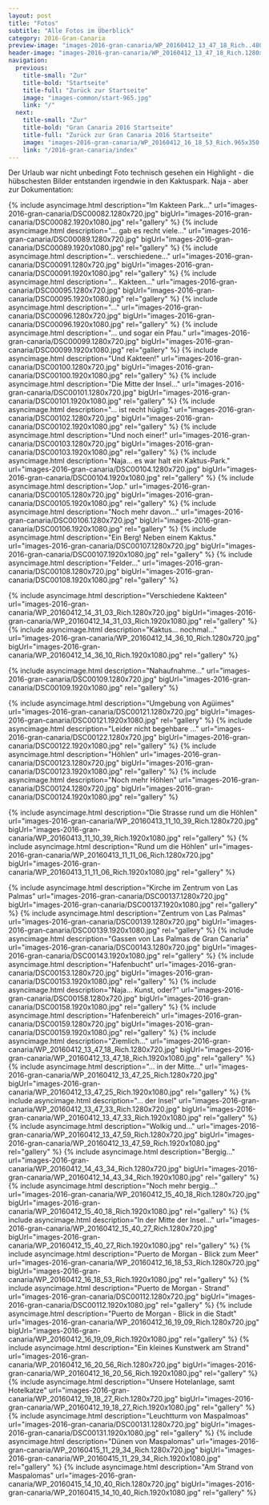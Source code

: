 ```yaml
---
layout: post
title: "Fotos"
subtitle: "Alle Fotos im Überblick"
category: 2016-Gran-Canaria
preview-image: "images-2016-gran-canaria/WP_20160412_13_47_18_Rich..480x320.jpg"
header-image: "images-2016-gran-canaria/WP_20160412_13_47_18_Rich.1280x720.jpg"
navigation:
  previous:
    title-small: "Zur"
    title-bold: "Startseite"
    title-full: "Zurück zur Startseite"
    image: "images-common/start-965.jpg"
    link: "/"
  next:
    title-small: "Zur"
    title-bold: "Gran Canaria 2016 Startseite"
    title-full: "Zurück zur Gran Canaria 2016 Startseite"
    image: "images-2016-gran-canaria/WP_20160412_16_18_53_Rich.965x350.jpg"
    link: "/2016-gran-canaria/index"
---
```


Der Urlaub war nicht unbedingt Foto technisch gesehen ein Highlight - die hübschesten Bilder entstanden irgendwie in den Kaktuspark. Naja - aber zur Dokumentation:

{% include asyncimage.html description="Im Kakteen Park..." url="images-2016-gran-canaria/DSC00082.1280x720.jpg" bigUrl="images-2016-gran-canaria/DSC00082.1920x1080.jpg" rel="gallery" %}
{% include asyncimage.html description="... gab es recht viele..." url="images-2016-gran-canaria/DSC00089.1280x720.jpg" bigUrl="images-2016-gran-canaria/DSC00089.1920x1080.jpg" rel="gallery" %}
{% include asyncimage.html description=".. verschiedene..." url="images-2016-gran-canaria/DSC00091.1280x720.jpg" bigUrl="images-2016-gran-canaria/DSC00091.1920x1080.jpg" rel="gallery" %}
{% include asyncimage.html description="... Kakteen..." url="images-2016-gran-canaria/DSC00095.1280x720.jpg" bigUrl="images-2016-gran-canaria/DSC00095.1920x1080.jpg" rel="gallery" %}
{% include asyncimage.html description="..." url="images-2016-gran-canaria/DSC00096.1280x720.jpg" bigUrl="images-2016-gran-canaria/DSC00096.1920x1080.jpg" rel="gallery" %}
{% include asyncimage.html description="... und sogar ein Pfau." url="images-2016-gran-canaria/DSC00099.1280x720.jpg" bigUrl="images-2016-gran-canaria/DSC00099.1920x1080.jpg" rel="gallery" %}
{% include asyncimage.html description="Und Kakteen!" url="images-2016-gran-canaria/DSC00100.1280x720.jpg" bigUrl="images-2016-gran-canaria/DSC00100.1920x1080.jpg" rel="gallery" %}
{% include asyncimage.html description="Die Mitte der Insel..." url="images-2016-gran-canaria/DSC00101.1280x720.jpg" bigUrl="images-2016-gran-canaria/DSC00101.1920x1080.jpg" rel="gallery" %}
{% include asyncimage.html description="... ist recht hüglig." url="images-2016-gran-canaria/DSC00102.1280x720.jpg" bigUrl="images-2016-gran-canaria/DSC00102.1920x1080.jpg" rel="gallery" %}
{% include asyncimage.html description="Und noch einer!" url="images-2016-gran-canaria/DSC00103.1280x720.jpg" bigUrl="images-2016-gran-canaria/DSC00103.1920x1080.jpg" rel="gallery" %}
{% include asyncimage.html description="Naja... es war halt ein Kaktus-Park." url="images-2016-gran-canaria/DSC00104.1280x720.jpg" bigUrl="images-2016-gran-canaria/DSC00104.1920x1080.jpg" rel="gallery" %}
{% include asyncimage.html description="Jop." url="images-2016-gran-canaria/DSC00105.1280x720.jpg" bigUrl="images-2016-gran-canaria/DSC00105.1920x1080.jpg" rel="gallery" %}
{% include asyncimage.html description="Noch mehr davon..." url="images-2016-gran-canaria/DSC00106.1280x720.jpg" bigUrl="images-2016-gran-canaria/DSC00106.1920x1080.jpg" rel="gallery" %}
{% include asyncimage.html description="Ein Berg! Neben einem Kaktus." url="images-2016-gran-canaria/DSC00107.1280x720.jpg" bigUrl="images-2016-gran-canaria/DSC00107.1920x1080.jpg" rel="gallery" %}
{% include asyncimage.html description="Felder..." url="images-2016-gran-canaria/DSC00108.1280x720.jpg" bigUrl="images-2016-gran-canaria/DSC00108.1920x1080.jpg" rel="gallery" %}

{% include asyncimage.html description="Verschiedene Kakteen" url="images-2016-gran-canaria/WP_20160412_14_31_03_Rich.1280x720.jpg" bigUrl="images-2016-gran-canaria/WP_20160412_14_31_03_Rich.1920x1080.jpg" rel="gallery" %}
{% include asyncimage.html description="Kaktus... nochmal..." url="images-2016-gran-canaria/WP_20160412_14_36_10_Rich.1280x720.jpg" bigUrl="images-2016-gran-canaria/WP_20160412_14_36_10_Rich.1920x1080.jpg" rel="gallery" %}

{% include asyncimage.html description="Nahaufnahme..." url="images-2016-gran-canaria/DSC00109.1280x720.jpg" bigUrl="images-2016-gran-canaria/DSC00109.1920x1080.jpg" rel="gallery" %}

{% include asyncimage.html description="Umgebung von Agüimes" url="images-2016-gran-canaria/DSC00121.1280x720.jpg" bigUrl="images-2016-gran-canaria/DSC00121.1920x1080.jpg" rel="gallery" %}
{% include asyncimage.html description="Leider nicht begehbare ..." url="images-2016-gran-canaria/DSC00122.1280x720.jpg" bigUrl="images-2016-gran-canaria/DSC00122.1920x1080.jpg" rel="gallery" %}
{% include asyncimage.html description="Höhlen" url="images-2016-gran-canaria/DSC00123.1280x720.jpg" bigUrl="images-2016-gran-canaria/DSC00123.1920x1080.jpg" rel="gallery" %}
{% include asyncimage.html description="Noch mehr Höhlen" url="images-2016-gran-canaria/DSC00124.1280x720.jpg" bigUrl="images-2016-gran-canaria/DSC00124.1920x1080.jpg" rel="gallery" %}

{% include asyncimage.html description="Die Strasse rund um die Höhlen" url="images-2016-gran-canaria/WP_20160413_11_10_39_Rich.1280x720.jpg" bigUrl="images-2016-gran-canaria/WP_20160413_11_10_39_Rich.1920x1080.jpg" rel="gallery" %}
{% include asyncimage.html description="Rund um die Höhlen" url="images-2016-gran-canaria/WP_20160413_11_11_06_Rich.1280x720.jpg" bigUrl="images-2016-gran-canaria/WP_20160413_11_11_06_Rich.1920x1080.jpg" rel="gallery" %}


{% include asyncimage.html description="Kirche im Zentrum von Las Palmas" url="images-2016-gran-canaria/DSC00137.1280x720.jpg" bigUrl="images-2016-gran-canaria/DSC00137.1920x1080.jpg" rel="gallery" %}
{% include asyncimage.html description="Zentrum von Las Palmas" url="images-2016-gran-canaria/DSC00139.1280x720.jpg" bigUrl="images-2016-gran-canaria/DSC00139.1920x1080.jpg" rel="gallery" %}
{% include asyncimage.html description="Gassen von Las Palmas de Gran Canaria" url="images-2016-gran-canaria/DSC00143.1280x720.jpg" bigUrl="images-2016-gran-canaria/DSC00143.1920x1080.jpg" rel="gallery" %}
{% include asyncimage.html description="Hafenbucht" url="images-2016-gran-canaria/DSC00153.1280x720.jpg" bigUrl="images-2016-gran-canaria/DSC00153.1920x1080.jpg" rel="gallery" %}
{% include asyncimage.html description="Naja... Kunst, oder?" url="images-2016-gran-canaria/DSC00158.1280x720.jpg" bigUrl="images-2016-gran-canaria/DSC00158.1920x1080.jpg" rel="gallery" %}
{% include asyncimage.html description="Hafenbereich" url="images-2016-gran-canaria/DSC00159.1280x720.jpg" bigUrl="images-2016-gran-canaria/DSC00159.1920x1080.jpg" rel="gallery" %}
{% include asyncimage.html description="Ziemlich..." url="images-2016-gran-canaria/WP_20160412_13_47_18_Rich.1280x720.jpg" bigUrl="images-2016-gran-canaria/WP_20160412_13_47_18_Rich.1920x1080.jpg" rel="gallery" %}
{% include asyncimage.html description="... in der Mitte..." url="images-2016-gran-canaria/WP_20160412_13_47_25_Rich.1280x720.jpg" bigUrl="images-2016-gran-canaria/WP_20160412_13_47_25_Rich.1920x1080.jpg" rel="gallery" %}
{% include asyncimage.html description="... der Insel" url="images-2016-gran-canaria/WP_20160412_13_47_33_Rich.1280x720.jpg" bigUrl="images-2016-gran-canaria/WP_20160412_13_47_33_Rich.1920x1080.jpg" rel="gallery" %}
{% include asyncimage.html description="Wolkig und..." url="images-2016-gran-canaria/WP_20160412_13_47_59_Rich.1280x720.jpg" bigUrl="images-2016-gran-canaria/WP_20160412_13_47_59_Rich.1920x1080.jpg" rel="gallery" %}
{% include asyncimage.html description="Bergig..." url="images-2016-gran-canaria/WP_20160412_14_43_34_Rich.1280x720.jpg" bigUrl="images-2016-gran-canaria/WP_20160412_14_43_34_Rich.1920x1080.jpg" rel="gallery" %}
{% include asyncimage.html description="Noch mehr bergig..." url="images-2016-gran-canaria/WP_20160412_15_40_18_Rich.1280x720.jpg" bigUrl="images-2016-gran-canaria/WP_20160412_15_40_18_Rich.1920x1080.jpg" rel="gallery" %}
{% include asyncimage.html description="In der Mitte der Insel..." url="images-2016-gran-canaria/WP_20160412_15_40_27_Rich.1280x720.jpg" bigUrl="images-2016-gran-canaria/WP_20160412_15_40_27_Rich.1920x1080.jpg" rel="gallery" %}
{% include asyncimage.html description="Puerto de Morgan - Blick zum Meer" url="images-2016-gran-canaria/WP_20160412_16_18_53_Rich.1280x720.jpg" bigUrl="images-2016-gran-canaria/WP_20160412_16_18_53_Rich.1920x1080.jpg" rel="gallery" %}
{% include asyncimage.html description="Puerto de Morgan - Strand" url="images-2016-gran-canaria/DSC00112.1280x720.jpg" bigUrl="images-2016-gran-canaria/DSC00112.1920x1080.jpg" rel="gallery" %}
{% include asyncimage.html description="Puerto de Morgan - Blick in die Stadt" url="images-2016-gran-canaria/WP_20160412_16_19_09_Rich.1280x720.jpg" bigUrl="images-2016-gran-canaria/WP_20160412_16_19_09_Rich.1920x1080.jpg" rel="gallery" %}
{% include asyncimage.html description="Ein kleines Kunstwerk am Strand" url="images-2016-gran-canaria/WP_20160412_16_20_56_Rich.1280x720.jpg" bigUrl="images-2016-gran-canaria/WP_20160412_16_20_56_Rich.1920x1080.jpg" rel="gallery" %}
{% include asyncimage.html description="Unsere Hotelanlage, samt Hotelkatze" url="images-2016-gran-canaria/WP_20160412_19_18_27_Rich.1280x720.jpg" bigUrl="images-2016-gran-canaria/WP_20160412_19_18_27_Rich.1920x1080.jpg" rel="gallery" %}
{% include asyncimage.html description="Leuchtturm von Maspalmoas" url="images-2016-gran-canaria/DSC00131.1280x720.jpg" bigUrl="images-2016-gran-canaria/DSC00131.1920x1080.jpg" rel="gallery" %}
{% include asyncimage.html description="Dünen von Maspalomas" url="images-2016-gran-canaria/WP_20160415_11_29_34_Rich.1280x720.jpg" bigUrl="images-2016-gran-canaria/WP_20160415_11_29_34_Rich.1920x1080.jpg" rel="gallery" %}
{% include asyncimage.html description="Am Strand von Maspalomas" url="images-2016-gran-canaria/WP_20160415_14_10_40_Rich.1280x720.jpg" bigUrl="images-2016-gran-canaria/WP_20160415_14_10_40_Rich.1920x1080.jpg" rel="gallery" %}

